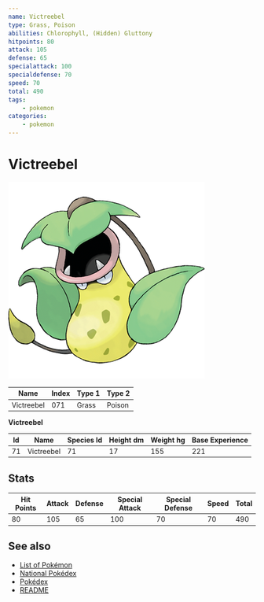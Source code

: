 ```yaml
---
name: Victreebel
type: Grass, Poison
abilities: Chlorophyll, (Hidden) Gluttony
hitpoints: 80
attack: 105
defense: 65
specialattack: 100
specialdefense: 70
speed: 70
total: 490
tags:
    - pokemon
categories:
    - pokemon
---
```


# Victreebel


![Victreebel](images/071.png)

| **Name** | **Index** | **Type 1** | **Type 2** |
|----|----|----|----|
| Victreebel | 071 | Grass | Poison  |

**Victreebel** 




| **Id** | **Name** | **Species Id** | **Height dm** | **Weight hg** | **Base Experience** |
|--------|----------|----------------|------------|------------|---------------------|
| 71 | Victreebel | 71 | 17 | 155 | 221 |



## Stats

| **Hit Points** | **Attack** | **Defense** | **Special Attack** | **Special Defense** | **Speed** | **Total** |
|----------------|------------|-------------|--------------------|---------------------|-----------|-----------|
| 80 | 105 | 65 | 100 | 70 | 70 | 490 |

## See also

- [List of Pokémon](../pokemon.md)
- [National Pokédex](../national_pokedex.md)
- [Pokédex](../pokedex.md)
- [README](../README.md)
